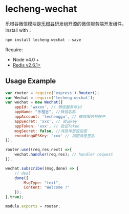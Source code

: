 # lecheng-wechat
乐橙谷微信模块是[乐橙谷](http://www.lechenggu.com)研发组开源的微信服务端开发组件。  
Install with：  
```js
npm install lecheng-wechat --save
```
Require:  
* Node v4.0 +
* [Redis v2.6.1+](https://www.npmjs.com/package/redis)  

## Usage Example  
```js
var router = require('express').Router();
var Wechat = require('lecheng-wechat');
var wechat = new Wechat({
    appId: 'wxxxx', // 微信服务号id
    appName: "乐橙谷", //微信名称
    appAccount: 'lechenggu', // 微信服务号账户
    appSecret: 'xxx', // 验证key
    appToken: 'xxx', // 验证Token
    msgSecret: false, //消息体是否加密 
    encodingAESKey: 'xxx' // 加密消息签名
});

router.use((req,res,next) =>{
    wechat.handler(req,res); // handler request
});

wechat.subscribe((msg,done) => {
    // deal 
    done({
        MsgType: "text",
        Content: "Welcome !"
    });
},true);

module.exports = router;
```